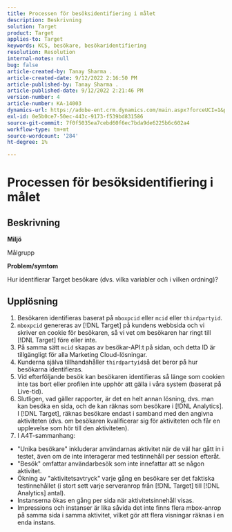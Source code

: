 ```yaml
---
title: Processen för besöksidentifiering i målet
description: Beskrivning
solution: Target
product: Target
applies-to: Target
keywords: KCS, besökare, besökaridentifiering
resolution: Resolution
internal-notes: null
bug: false
article-created-by: Tanay Sharma .
article-created-date: 9/12/2022 2:16:50 PM
article-published-by: Tanay Sharma .
article-published-date: 9/12/2022 2:21:46 PM
version-number: 4
article-number: KA-14003
dynamics-url: https://adobe-ent.crm.dynamics.com/main.aspx?forceUCI=1&pagetype=entityrecord&etn=knowledgearticle&id=31f96d89-a532-ed11-9db1-002248086735
exl-id: 0e5b0ce7-50ec-443c-9173-f539bd831586
source-git-commit: 7f0f5035ea7cebd60f6ec7bda9de6225b6c602a4
workflow-type: tm+mt
source-wordcount: '284'
ht-degree: 1%

---
```


# Processen för besöksidentifiering i målet

## Beskrivning


<b>Miljö</b>

Målgrupp



<b>Problem/symtom</b>

Hur identifierar Target besökare (dvs. vilka variabler och i vilken ordning)?


## Upplösning


1. Besökaren identifieras baserat på `mboxpcid` eller `mcid` eller `thirdpartyid`.
2. `mboxpcid` genereras av [!DNL Target] på kundens webbsida och vi skriver en cookie för besökaren, så vi vet om besökaren har ringt till [!DNL Target] före eller inte.
3. På samma sätt `mcid` skapas av besökar-API:t på sidan, och detta ID är tillgängligt för alla Marketing Cloud-lösningar.
4. Kunderna själva tillhandahåller `thirdpartyid`så det beror på hur besökarna identifieras.
5. Vid efterföljande besök kan besökaren identifieras så länge som cookien inte tas bort eller profilen inte upphör att gälla i våra system (baserat på Live-tid).
6. Slutligen, vad gäller rapporter, är det en helt annan lösning, dvs. man kan besöka en sida, och de kan räknas som besökare i [!DNL Analytics]. I [!DNL Target], räknas besökare endast i samband med den angivna aktiviteten (dvs. om besökaren kvalificerar sig för aktiviteten och får en upplevelse som hör till den aktiviteten).
7. I A4T-sammanhang:


- &quot;Unika besökare&quot; inkluderar användarnas aktivitet när de väl har gått in i testet, även om de inte interagerar med testinnehåll per session efteråt.
- &quot;Besök&quot; omfattar användarbesök som inte innefattar att se någon aktivitet.
- Ökning av &quot;aktivitetsavtryck&quot; varje gång en besökare ser det faktiska testinnehållet (i stort sett varje serveranrop från [!DNL Target] till [!DNL Analytics] antal).
- Instanserna ökas en gång per sida när aktivitetsinnehåll visas.
- Impressions och instanser är lika såvida det inte finns flera mbox-anrop på samma sida i samma aktivitet, vilket gör att flera visningar räknas i en enda instans.
